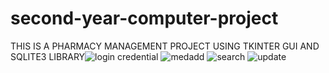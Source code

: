 # second-year-computer-project
THIS IS A PHARMACY MANAGEMENT PROJECT USING TKINTER GUI AND SQLITE3 LIBRARY![login credential](https://github.com/saurabhbutale/second-year-computer-project/assets/115630709/7a13ca10-9b46-43dc-a366-28a25e27487c)
![medadd](https://github.com/saurabhbutale/second-year-computer-project/assets/115630709/c6b1e2f6-2055-4381-9d09-1ac156e86212)
![search](https://github.com/saurabhbutale/second-year-computer-project/assets/115630709/1d16453e-71e6-4ec3-8c05-f5bf584e9fbb)
![update](https://github.com/saurabhbutale/second-year-computer-project/assets/115630709/dff1d796-ac45-4253-b356-3063090d3354)
